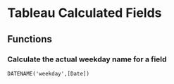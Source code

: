 # Tableau Calculated Fields

## Functions

### Calculate the actual weekday name for a field
```
DATENAME('weekday',[Date])
```
